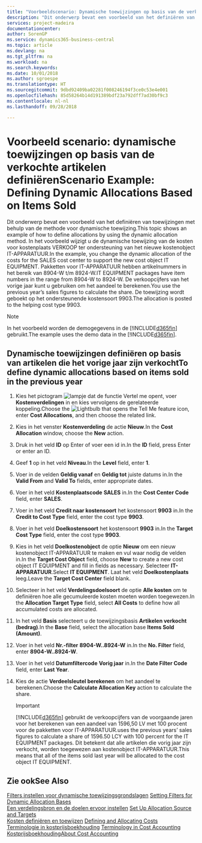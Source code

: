 ```yaml
---
title: "Voorbeeldscenario: Dynamische toewijzingen op basis van de verkochte artikelen definiëren | Microsoft Docs"
description: "Dit onderwerp bevat een voorbeeld van het definiëren van toewijzingen met behulp van de methode voor dynamische toewijzing."
services: project-madeira
documentationcenter: 
author: SorenGP
ms.service: dynamics365-business-central
ms.topic: article
ms.devlang: na
ms.tgt_pltfrm: na
ms.workload: na
ms.search.keywords: 
ms.date: 10/01/2018
ms.author: sgroespe
ms.translationtype: HT
ms.sourcegitcommit: 9dbd92409ba02281f008246194f3ce0c53e4e001
ms.openlocfilehash: 85d58264b14d191389bdf23a792dff7ad30bf9c3
ms.contentlocale: nl-nl
ms.lasthandoff: 09/28/2018

---
```

# <a name="scenario-example-defining-dynamic-allocations-based-on-items-sold"></a><span data-ttu-id="3a44a-103">Voorbeeld scenario: dynamische toewijzingen op basis van de verkochte artikelen definiëren</span><span class="sxs-lookup"><span data-stu-id="3a44a-103">Scenario Example: Defining Dynamic Allocations Based on Items Sold</span></span>
<span data-ttu-id="3a44a-104">Dit onderwerp bevat een voorbeeld van het definiëren van toewijzingen met behulp van de methode voor dynamische toewijzing.</span><span class="sxs-lookup"><span data-stu-id="3a44a-104">This topic shows an example of how to define allocations by using the dynamic allocation method.</span></span> <span data-ttu-id="3a44a-105">In het voorbeeld wijzigt u de dynamische toewijzing van de kosten voor kostenplaats VERKOOP ter ondersteuning van het nieuwe kostenobject IT-APPARATUUR.</span><span class="sxs-lookup"><span data-stu-id="3a44a-105">In the example, you change the dynamic allocation of the costs for the SALES cost center to support the new cost object IT EQUIPMENT.</span></span> <span data-ttu-id="3a44a-106">Pakketten voor IT-APPARATUUR hebben artikelnummers in het bereik van 8904-W t/m 8924-W.</span><span class="sxs-lookup"><span data-stu-id="3a44a-106">IT EQUIPMENT packages have item numbers in the range from 8904-W to 8924-W.</span></span> <span data-ttu-id="3a44a-107">De verkoopcijfers van het vorige jaar kunt u gebruiken om het aandeel te berekenen.</span><span class="sxs-lookup"><span data-stu-id="3a44a-107">You use the previous year’s sales figures to calculate the share.</span></span> <span data-ttu-id="3a44a-108">De toewijzing wordt geboekt op het ondersteunende kostensoort 9903.</span><span class="sxs-lookup"><span data-stu-id="3a44a-108">The allocation is posted to the helping cost type 9903.</span></span>  

> [!NOTE]  
>  <span data-ttu-id="3a44a-109">In het voorbeeld worden de demogegevens in de [!INCLUDE[d365fin](includes/d365fin_md.md)] gebruikt.</span><span class="sxs-lookup"><span data-stu-id="3a44a-109">The example uses the demo data in the [!INCLUDE[d365fin](includes/d365fin_md.md)].</span></span>  

## <a name="to-define-dynamic-allocations-based-on-items-sold-in-the-previous-year"></a><span data-ttu-id="3a44a-110">Dynamische toewijzingen definiëren op basis van artikelen die het vorige jaar zijn verkocht</span><span class="sxs-lookup"><span data-stu-id="3a44a-110">To define dynamic allocations based on items sold in the previous year</span></span>  

1.  <span data-ttu-id="3a44a-111">Kies het pictogram ![lampje dat de functie Vertel me opent](media/ui-search/search_small.png "Vertel me wat u wilt doen"), voer **Kostenverdelingen** in en kies vervolgens de gerelateerde koppeling.</span><span class="sxs-lookup"><span data-stu-id="3a44a-111">Choose the ![Lightbulb that opens the Tell Me feature](media/ui-search/search_small.png "Tell me what you want to do") icon, enter **Cost Allocations**, and then choose the related link.</span></span>  
2.  <span data-ttu-id="3a44a-112">Kies in het venster **Kostenverdeling** de actie **Nieuw**.</span><span class="sxs-lookup"><span data-stu-id="3a44a-112">In the **Cost Allocation** window, choose the **New** action.</span></span>  
3.  <span data-ttu-id="3a44a-113">Druk in het veld **ID** op Enter of voer een id in.</span><span class="sxs-lookup"><span data-stu-id="3a44a-113">In the **ID** field, press Enter or enter an ID.</span></span>  
4.  <span data-ttu-id="3a44a-114">Geef **1** op in het veld **Niveau**.</span><span class="sxs-lookup"><span data-stu-id="3a44a-114">In the **Level** field, enter **1**.</span></span>  
5.  <span data-ttu-id="3a44a-115">Voer in de velden **Geldig vanaf** en **Geldig tot** juiste datums in.</span><span class="sxs-lookup"><span data-stu-id="3a44a-115">In the **Valid From** and **Valid To** fields, enter appropriate dates.</span></span>  
6.  <span data-ttu-id="3a44a-116">Voer in het veld **Kostenplaatscode** **SALES** in.</span><span class="sxs-lookup"><span data-stu-id="3a44a-116">In the **Cost Center Code** field, enter **SALES**.</span></span>  
7.  <span data-ttu-id="3a44a-117">Voer in het veld **Credit naar kostensoort** het kostensoort **9903** in.</span><span class="sxs-lookup"><span data-stu-id="3a44a-117">In the **Credit to Cost Type** field, enter the cost type **9903**.</span></span>  
8.  <span data-ttu-id="3a44a-118">Voer in het veld **Doelkostensoort** het kostensoort **9903** in.</span><span class="sxs-lookup"><span data-stu-id="3a44a-118">In the **Target Cost Type** field, enter the cost type **9903**.</span></span>  
9. <span data-ttu-id="3a44a-119">Kies in het veld **Doelkostenobject** de optie **Nieuw** om een nieuw kostenobject IT-APPARATUUR te maken en vul waar nodig de velden in.</span><span class="sxs-lookup"><span data-stu-id="3a44a-119">In the **Target Cost Object** field, choose **New** to create a new cost object IT EQUIPMENT and fill in fields as necessary.</span></span> <span data-ttu-id="3a44a-120">Selecteer **IT-APPARATUUR**.</span><span class="sxs-lookup"><span data-stu-id="3a44a-120">Select **IT EQUIPMENT**.</span></span> <span data-ttu-id="3a44a-121">Laat het veld **Doelkostenplaats** leeg.</span><span class="sxs-lookup"><span data-stu-id="3a44a-121">Leave the **Target Cost Center** field blank.</span></span>  
10. <span data-ttu-id="3a44a-122">Selecteer in het veld **Verdelingsdoelsoort** de optie **Alle kosten** om te definiëren hoe alle gecumuleerde kosten moeten worden toegewezen.</span><span class="sxs-lookup"><span data-stu-id="3a44a-122">In the **Allocation Target Type** field, select **All Costs** to define how all accumulated costs are allocated.</span></span>  
11. <span data-ttu-id="3a44a-123">In het veld **Basis** selecteert u de toewijzingsbasis **Artikelen verkocht (bedrag)**.</span><span class="sxs-lookup"><span data-stu-id="3a44a-123">In the **Base** field, select the allocation base **Items Sold (Amount)**.</span></span>  
12. <span data-ttu-id="3a44a-124">Voer in het veld **Nr.-filter** **8904-W..8924-W** in.</span><span class="sxs-lookup"><span data-stu-id="3a44a-124">In the **No. Filter** field, enter **8904-W..8924-W**.</span></span>  
13. <span data-ttu-id="3a44a-125">Voer in het veld **Datumfiltercode** **Vorig jaar** in.</span><span class="sxs-lookup"><span data-stu-id="3a44a-125">In the **Date Filter Code** field, enter **Last Year**.</span></span>  
14. <span data-ttu-id="3a44a-126">Kies de actie **Verdeelsleutel berekenen** om het aandeel te berekenen.</span><span class="sxs-lookup"><span data-stu-id="3a44a-126">Choose the **Calculate Allocation Key** action to calculate the share.</span></span>  

    > [!IMPORTANT]  
    >  [!INCLUDE[d365fin](includes/d365fin_md.md)] <span data-ttu-id="3a44a-127">gebruikt de verkoopcijfers van de voorgaande jaren voor het berekenen van een aandeel van 1596,50 LV met 100 procent voor de pakketten voor IT-APPARATUUR.</span><span class="sxs-lookup"><span data-stu-id="3a44a-127">uses the previous years’ sales figures to calculate a share of 1596.50 LCY with 100 percent for the IT EQUIPMENT packages.</span></span> <span data-ttu-id="3a44a-128">Dit betekent dat alle artikelen die vorig jaar zijn verkocht, worden toegewezen aan kostenobject IT-APPARATUUR.</span><span class="sxs-lookup"><span data-stu-id="3a44a-128">This means that all of the items sold last year will be allocated to the cost object IT EQUIPMENT.</span></span>  

## <a name="see-also"></a><span data-ttu-id="3a44a-129">Zie ook</span><span class="sxs-lookup"><span data-stu-id="3a44a-129">See Also</span></span>  
 <span data-ttu-id="3a44a-130">[Filters instellen voor dynamische toewijzingsgrondslagen](finance-setting-filters-for-dynamic-allocation-bases.md) </span><span class="sxs-lookup"><span data-stu-id="3a44a-130">[Setting Filters for Dynamic Allocation Bases](finance-setting-filters-for-dynamic-allocation-bases.md) </span></span>  
 <span data-ttu-id="3a44a-131">[Een verdelingsbron en de doelen ervoor instellen](finance-how-to-set-up-allocation-source-and-targets.md) </span><span class="sxs-lookup"><span data-stu-id="3a44a-131">[Set Up Allocation Source and Targets](finance-how-to-set-up-allocation-source-and-targets.md) </span></span>  
 <span data-ttu-id="3a44a-132">[Kosten definiëren en toewijzen](finance-define-and-allocate-costs.md) </span><span class="sxs-lookup"><span data-stu-id="3a44a-132">[Defining and Allocating Costs](finance-define-and-allocate-costs.md) </span></span>  
 <span data-ttu-id="3a44a-133">[Terminologie in kostprijsboekhouding](finance-terminology-in-cost-accounting.md) </span><span class="sxs-lookup"><span data-stu-id="3a44a-133">[Terminology in Cost Accounting](finance-terminology-in-cost-accounting.md) </span></span>  
 [<span data-ttu-id="3a44a-134">Kostprijsboekhouding</span><span class="sxs-lookup"><span data-stu-id="3a44a-134">About Cost Accounting</span></span>](finance-about-cost-accounting.md)

